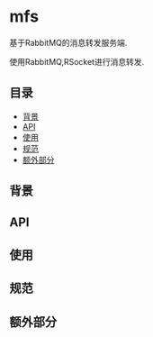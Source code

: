 # mfs

基于RabbitMQ的消息转发服务端.

使用RabbitMQ,RSocket进行消息转发.

## 目录

- [背景](#背景)
- [API](#API)
- [使用](#使用)
- [规范](#规范)
- [额外部分](#额外部分)

## 背景

## API

## 使用

## 规范

## 额外部分
